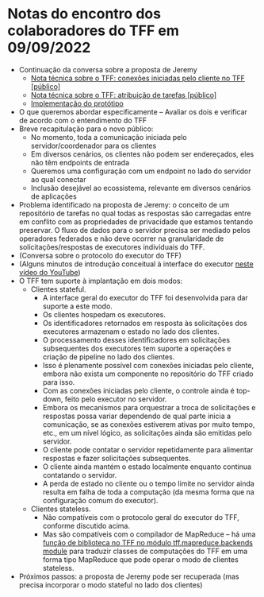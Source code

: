 # Notas do encontro dos colaboradores do TFF em 09/09/2022

- Continuação da conversa sobre a proposta de Jeremy
    - [Nota técnica sobre o TFF: conexões iniciadas pelo cliente no TFF [público]](https://docs.google.com/document/d/10rvJdXRtgVOYNU2cj-M4ycGLoAxI2m3BKcRJQtE9nY8/edit#heading=h.sw48ol3t02xj)
    - [Nota técnica sobre o TFF: atribuição de tarefas [público]](https://docs.google.com/document/d/1T8b8Ga_ORf283FeEsz1RshsxmIhJYkbzg2j2-_WS57w/edit#heading=h.tgf0yqghramm)
    - [Implementação do protótipo](https://github.com/jlewi/flaap)
- O que queremos abordar especificamente – Avaliar os dois e verificar de acordo com o entendimento do TFF
- Breve recapitulação para o novo público:
    - No momento, toda a comunicação iniciada pelo servidor/coordenador para os clientes
    - Em diversos cenários, os clientes não podem ser endereçados, eles não têm endpoints de entrada
    - Queremos uma configuração com um endpoint no lado do servidor ao qual conectar
    - Inclusão desejável ao ecossistema, relevante em diversos cenários de aplicações
- Problema identificado na proposta de Jeremy: o conceito de um repositório de tarefas no qual todas as respostas são carregadas entre em conflito com as propriedades de privacidade que estamos tentando preservar. O fluxo de dados para o servidor precisa ser mediado pelos operadores federados e não deve ocorrer na granularidade de solicitações/respostas de executores individuais do TFF.
- (Conversa sobre o protocolo do executor do TFF)
- (Alguns minutos de introdução conceitual à interface do executor [neste vídeo do YouTube](https://www.youtube.com/watch?v=mxo96vJtL3c&t=14083s))
- O TFF tem suporte à implantação em dois modos:
    - Clientes stateful.
        - A interface geral do executor do TFF foi desenvolvida para dar suporte a este modo.
        - Os clientes hospedam os executores.
        - Os identificadores retornados em resposta às solicitações dos executores armazenam o estado no lado dos clientes.
        - O processamento desses identificadores em solicitações subsequentes dos executores tem suporte a operações e criação de pipeline no lado dos clientes.
        - Isso é plenamente possível com conexões iniciadas pelo cliente, embora não exista um componente no repositório do TFF criado para isso.
        - Com as conexões iniciadas pelo cliente, o controle ainda é top-down, feito pelo executor no servidor.
        - Embora os mecanismos para orquestrar a troca de solicitações e respostas possa variar dependendo de qual parte inicia a comunicação, se as conexões estiverem ativas por muito tempo, etc., em um nível lógico, as solicitações ainda são emitidas pelo servidor.
        - O cliente pode contatar o servidor repetidamente para alimentar respostas e fazer solicitações subsequentes.
        - O cliente ainda mantém o estado localmente enquanto continua contatando o servidor.
        - A perda de estado no cliente ou o tempo limite no servidor ainda resulta em falha de toda a computação (da mesma forma que na configuração comum do executor).
    - Clientes stateless.
        - Não compatíveis com o protocolo geral do executor do TFF, conforme discutido acima.
        - Mas são compatíveis com o compilador de MapReduce – há uma [função de biblioteca no TFF no módulo tff.mapreduce.backends module](https://www.tensorflow.org/federated/api_docs/python/tff/backends/mapreduce) para traduzir classes de computações do TFF em uma forma tipo MapReduce que pode operar o modo de clientes stateless.
- Próximos passos: a proposta de Jeremy pode ser recuperada (mas precisa incorporar o modo stateful no lado dos clientes)

